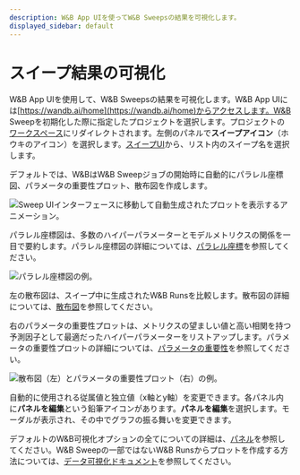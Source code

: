 ```yaml
---
description: W&B App UIを使ってW&B Sweepsの結果を可視化します。
displayed_sidebar: default
---
```



# スイープ結果の可視化

<head>
  <title>W&B スイープの結果を可視化</title>
</head>

W&B App UIを使用して、W&B Sweepsの結果を可視化します。W&B App UIには[https://wandb.ai/home](https://wandb.ai/home)からアクセスします。W&B Sweepを初期化した際に指定したプロジェクトを選択します。プロジェクトの[ワークスペース](../app/pages/workspaces.md)にリダイレクトされます。左側のパネルで**スイープアイコン**（ホウキのアイコン）を選択します。[スイープUI](./visualize-sweep-results.md)から、リスト内のスイープ名を選択します。

デフォルトでは、W&BはW&B Sweepジョブの開始時に自動的にパラレル座標図、パラメータの重要性プロット、散布図を作成します。

![Sweep UIインターフェースに移動して自動生成されたプロットを表示するアニメーション。](/images/sweeps/navigation_sweeps_ui.gif)

パラレル座標図は、多数のハイパーパラメーターとモデルメトリクスの関係を一目で要約します。パラレル座標図の詳細については、[パラレル座標](../app/features/panels/parallel-coordinates.md)を参照してください。

![パラレル座標図の例。](/images/sweeps/example_parallel_coordiantes_plot.png)

左の散布図は、スイープ中に生成されたW&B Runsを比較します。散布図の詳細については、[散布図](../app/features/panels/scatter-plot.md)を参照してください。

右のパラメータの重要性プロットは、メトリクスの望ましい値と高い相関を持つ予測因子として最適だったハイパーパラメーターをリストアップします。パラメータの重要性プロットの詳細については、[パラメータの重要性](../app/features/panels/parameter-importance.md)を参照してください。

![散布図（左）とパラメータの重要性プロット（右）の例。](/images/sweeps/scatter_and_parameter_importance.png)

自動的に使用される従属値と独立値（x軸とy軸）を変更できます。各パネル内に**パネルを編集**という鉛筆アイコンがあります。**パネルを編集**を選択します。モーダルが表示され、その中でグラフの振る舞いを変更できます。

デフォルトのW&B可視化オプションの全てについての詳細は、[パネル](../app/features/panels/intro.md)を参照してください。W&B Sweepの一部ではないW&B Runsからプロットを作成する方法については、[データ可視化ドキュメント](../tables/intro.md)を参照してください。